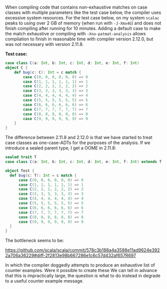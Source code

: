 When compiling code that contains non-exhaustive matches on case classes with multiple parameters like the test case below, the compiler uses excessive system resources. For the test case below, on my system `scalac` peaks to using over 2 GB of memory (when run with `-J-Xmx4G`) and does not finish compiling after running for 10 minutes. Adding a default case to make the match exhaustive or compiling with `-Xno-patmat-analysis` allows compilation to finish in reasonable time with compiler version 2.12.0, but was not necessary with version 2.11.8.

**Test case:**
```scala
case class C(a: Int, b: Int, c: Int, d: Int, e: Int, f: Int)
object C {
	def bug(c: C): Int = c match {
		case C(0, 0, 0, 0, 0, 0) => 0
		case C(1, 1, 1, 1, 1, 1) => 1
		case C(2, 2, 2, 2, 2, 2) => 2
		case C(3, 3, 3, 3, 3, 3) => 3
		case C(4, 4, 4, 4, 4, 4) => 4
		case C(5, 5, 5, 5, 5, 5) => 5
		case C(6, 6, 6, 6, 6, 6) => 6
		case C(7, 7, 7, 7, 7, 7) => 7
		case C(8, 8, 8, 8, 8, 8) => 8
		case C(9, 9, 9, 9, 9, 9) => 9
	}
}
```
The difference between 2.11.8 and 2.12.0 is that we have started to treat case classes as one-case-ADTs for the purposes of the analysis. If we introduce a sealed parent type, I get a OOME in 2.11.8:

```scala
sealed trait T
case class C(a: Int, b: Int, c: Int, d: Int, e: Int, f: Int) extends T

object Test {
  def bug(c: T): Int = c match {
      case C(0, 0, 0, 0, 0, 0) => 0
      case C(1, 1, 1, 1, 1, 1) => 1
      case C(2, 2, 2, 2, 2, 2) => 2
      case C(3, 3, 3, 3, 3, 3) => 3
      case C(4, 4, 4, 4, 4, 4) => 4
      case C(5, 5, 5, 5, 5, 5) => 5
      case C(6, 6, 6, 6, 6, 6) => 6
      case C(7, 7, 7, 7, 7, 7) => 7
      case C(8, 8, 8, 8, 8, 8) => 8
      case C(9, 9, 9, 9, 9, 9) => 9
  }
}
```

The bottleneck seems to be:

https://github.com/scala/scala/commit/578c3b188a4a3588e11ad9624e3922a706a36229#diff-2f2813e98b667286e1c6c57d432af657R697

In which the compiler doggedly attempts to produce an exhaustive list of counter examples. Were it possible to create these  We can tell in advance that this is impractically large, the question is what to do instead in degrade to a useful counter example message.
